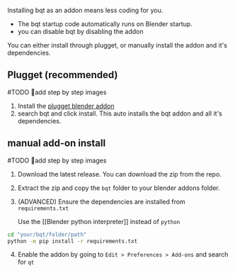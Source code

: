 Installing bqt as an addon means less coding for you.
- The bqt startup code automatically runs on Blender startup.  
- you can disable bqt by disabling the addon

You can either install through plugget, or manually install the addon and it's dependencies.

## Plugget  (recommended)

#TODO 👷add step by step images

1. Install the [plugget blender addon](https://github.com/hannesdelbeke/plugget-blender-addon)
2. search bqt and click install. This auto installs the bqt addon and all it's dependencies.


## manual add-on install

#TODO 👷add step by step images

1. Download the latest release. You can download the zip from the repo.
2. Extract the zip and copy the `bqt` folder to your blender addons folder.
3. (ADVANCED) Ensure the dependencies are installed from `requirements.txt`  
   
   Use the [[Blender python interpreter]] instead of `python`
```bash
cd "your/bqt/folder/path"
python -m pip install -r requirements.txt
```
4. Enable the addon by going to `Edit > Preferences > Add-ons` and search for `qt`

